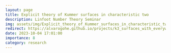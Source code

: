 ```yaml
---
layout: page
title: Explicit theory of Kummer surfaces in characteristic two
description: Linfoot Number Theory Seminar
img: assets/img/Explicit_theory_of_Kummer_surfaces_in_characteristic_two.png
redirect: https://alvarogohe.github.io/projects/k3_surfaces_with_everywhere_good_reduction/
date: 2023-10-04 17:01:00
importance: 8
category: research
---
```


